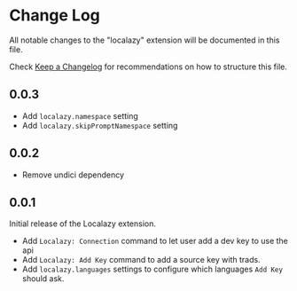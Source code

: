 # Change Log

All notable changes to the "localazy" extension will be documented in this file.

Check [Keep a Changelog](http://keepachangelog.com/) for recommendations on how to structure this file.

## 0.0.3
- Add `localazy.namespace` setting
- Add `localazy.skipPromptNamespace` setting

## 0.0.2
- Remove undici dependency

## 0.0.1

Initial release of the Localazy extension.

- Add `Localazy: Connection` command to let user add a dev key to use the api
- Add `Localazy: Add Key` command to add a source key with trads.
- Add `localazy.languages` settings to configure which languages `Add Key` should ask.